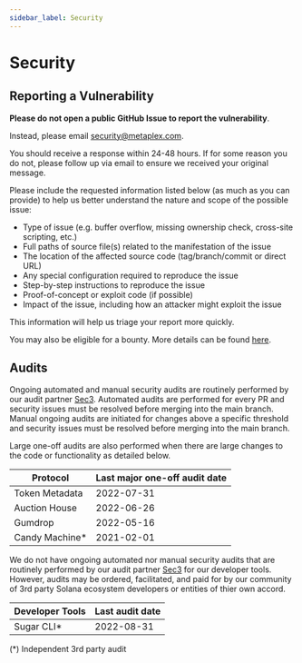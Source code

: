 ```yaml
---
sidebar_label: Security
---
```


# Security

## Reporting a Vulnerability

**Please do not open a public GitHub Issue to report the vulnerability**.

Instead, please email security@metaplex.com.

You should receive a response within 24-48 hours. If for some reason you do not, please follow up via email to ensure we received your original message.

Please include the requested information listed below (as much as you can provide) to help us better understand the nature and scope of the possible issue:

- Type of issue (e.g. buffer overflow, missing ownership check, cross-site scripting, etc.)
- Full paths of source file(s) related to the manifestation of the issue
- The location of the affected source code (tag/branch/commit or direct URL)
- Any special configuration required to reproduce the issue
- Step-by-step instructions to reproduce the issue
- Proof-of-concept or exploit code (if possible)
- Impact of the issue, including how an attacker might exploit the issue

This information will help us triage your report more quickly.

You may also be eligible for a bounty. More details can be found [here](https://www.metaplex.com/bounty-program).
## Audits

Ongoing automated and manual security audits are routinely performed by our audit partner [Sec3](https://www.sec3.dev/). Automated audits are performed for every PR and security issues must be resolved before merging into the main branch. Manual ongoing audits are initiated for changes above a specific threshold and security issues must be resolved before merging into the main branch.

Large one-off audits are also performed when there are large changes to the code or functionality as detailed below.

| Protocol       | Last major one-off audit date |
| -------------- | ----------------------------- |
| Token Metadata | 2022-07-31 |
| Auction House  | 2022-06-26 |
| Gumdrop        | 2022-05-16 |
| Candy Machine* | 2021-02-01 |


We do not have ongoing automated nor manual security audits that are routinely performed by our audit partner [Sec3](https://www.sec3.dev/) for our developer tools. However, audits may be ordered, facilitated, and paid for by our community of 3rd party Solana ecosystem developers or entities of thier own accord.

| Developer Tools| Last audit date         |
| -------------- | ----------------------- |
| Sugar CLI*     | 2022-08-31 |


(*) Independent 3rd party audit
